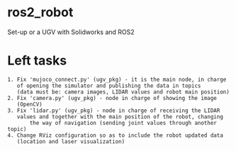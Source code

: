 # ros2_robot
Set-up or a UGV with Solidworks and ROS2

# Left tasks
	1. Fix 'mujoco_connect.py' (ugv_pkg) - it is the main node, in charge
	   of opening the simulator and publishing the data in topics
	   (data must be: camera images, LIDAR values and robot main position)
	2. Fix 'camera.py' (ugv_pkg) - node in charge of showing the image
	   (OpenCV)
	3. Fix 'lidar.py' (ugv_pkg) - node in charge of receiving the LIDAR
	   values and together with the main position of the robot, changing
           the way of navigation (sending joint values through another topic)
	4. Change RViz configuration so as to include the robot updated data
	   (location and laser visualization)
